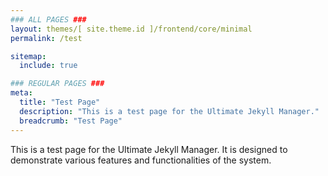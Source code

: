 ```yaml
---
### ALL PAGES ###
layout: themes/[ site.theme.id ]/frontend/core/minimal
permalink: /test

sitemap:
  include: true

### REGULAR PAGES ###
meta:
  title: "Test Page"
  description: "This is a test page for the Ultimate Jekyll Manager."
  breadcrumb: "Test Page"
---
```


This is a test page for the Ultimate Jekyll Manager. It is designed to demonstrate various features and functionalities of the system.
